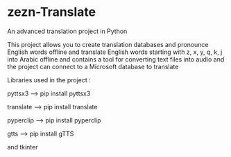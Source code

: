 # zezn-Translate
An advanced translation project in Python

This project allows you to create translation databases and pronounce English words offline and translate English words starting with z, x, y, q, k, j into Arabic offline and contains a tool for converting text files into audio and the project can connect to a Microsoft database to translate

Libraries used in the project :

pyttsx3 --> pip install pyttsx3

translate --> pip install translate

pyperclip --> pip install pyperclip

gtts --> pip install gTTS

and tkinter
